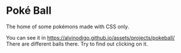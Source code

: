 # Poké Ball
The home of some pokémons made with CSS only.

You can see it in https://alvinodigo.github.io/assets/projects/pokeball/  
There are different balls there. Try to find out clicking on it.
